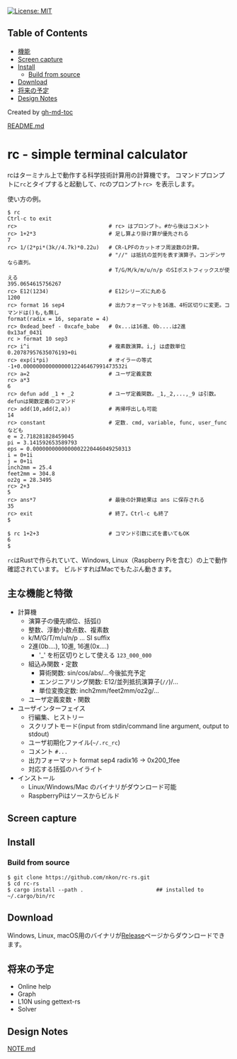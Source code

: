 [![License: MIT](https://img.shields.io/badge/License-MIT-yellow.svg)](https://opensource.org/licenses/MIT)

Table of Contents
-----------------

* [機能](#機能)
* [Screen capture](#screen-capture)
* [Install](#install)
    * [Build from source](#build-from-source)
* [Download](#download)
* [将来の予定](#将来の予定)
* [Design Notes](#design-notes)

Created by [gh-md-toc](https://github.com/ekalinin/github-markdown-toc)

[README.md](README.md)

rc - simple terminal calculator
==============================

rcはターミナル上で動作する科学技術計算用の計算機です。
コマンドプロンプトに`rc`とタイプすると起動して、rcのプロンプト`rc> `を表示します。

使い方の例。

```
$ rc
Ctrl-c to exit
rc>                             # rc> はプロンプト。#から後はコメント
rc> 1+2*3                       # 足し算より掛け算が優先される
7
rc> 1/(2*pi*(3k//4.7k)*0.22u)   # CR-LPFのカットオフ周波数の計算。
                                # "//" は抵抗の並列を表す演算子。コンデンサなら直列。
                                # T/G/M/k/m/u/n/p のSIポストフィックスが使える
395.0654615756267
rc> E12(1234)                   # E12シリーズに丸める
1200
rc> format 16 sep4              # 出力フォーマットを16進、4桁区切りに変更。コマンドは()も,も無し
format(radix = 16, separate = 4)
rc> 0xdead_beef - 0xcafe_babe   # 0x...は16進、0b....は2進
0x13af_0431
rc > format 10 sep3
rc> i^i                         # 複素数演算。i,j は虚数単位
0.20787957635076193+0i
rc> exp(i*pi)                   # オイラーの等式
-1+0.00000000000000012246467991473532i
rc> a=2                         # ユーザ定義変数
rc> a*3
6
rc> defun add _1 + _2           # ユーザ定義関数。_1,_2,...,_9 は引数。defunは関数定義のコマンド
rc> add(10,add(2,a))            # 再帰呼出しも可能
14
rc> constant                    # 定数. cmd, variable, func, user_func なども
e = 2.718281828459045
pi = 3.141592653589793
eps = 0.0000000000000002220446049250313
i = 0+1i
j = 0+1i
inch2mm = 25.4
feet2mm = 304.8
oz2g = 28.3495
rc> 2+3
5
rc> ans*7                       # 最後の計算結果は ans に保存される
35
rc> exit                        # 終了。Ctrl-c も終了
$

$ rc 1+2+3                      # コマンド引数に式を書いてもOK
6
$
```

`rc`はRustで作られていて、Windows, Linux（Raspberry Piを含む）の上で動作確認されています。
ビルドすればMacでもたぶん動きます。

## 主な機能と特徴

* 計算機
    + 演算子の優先順位、括弧()
    + 整数、浮動小数点数、複素数
    + k/M/G/T/m/u/n/p ... SI suffix
    + 2進(0b....), 10進, 16進(0x....)
        - '_' を桁区切りとして使える `123_000_000`
    + 組込み関数・定数
        - 算術関数: sin/cos/abs/...今後拡充予定
        - エンジニアリング関数: E12/並列抵抗演算子(`//`)/...
        - 単位変換定数: inch2mm/feet2mm/oz2g/...
    + ユーザ定義変数・関数
* ユーザインターフェイス
    + 行編集、ヒストリー
    + スクリプトモード(input from stdin/command line argument, output to stdout)
    + ユーザ初期化ファイル(`~/.rc_rc`)
    + コメント `#...`
    + 出力フォーマット format sep4 radix16 -> 0x200_1fee
    + 対応する括弧のハイライト
* インストール
    + Linux/Windows/Mac のバイナリがダウンロード可能
    + RaspberryPiはソースからビルド


## Screen capture


## Install

### Build from source

```
$ git clone https://github.com/nkon/rc-rs.git
$ cd rc-rs
$ cargo install --path .                       ## installed to ~/.cargo/bin/rc
```


## Download

Windows, Linux, macOS用のバイナリが[Release](https://github.com/nkon/rc-rs/releases)ページからダウンロードできます。


## 将来の予定

* Online help
* Graph
* L10N using gettext-rs
* Solver

## Design Notes

[NOTE.md](NOTE.md)

